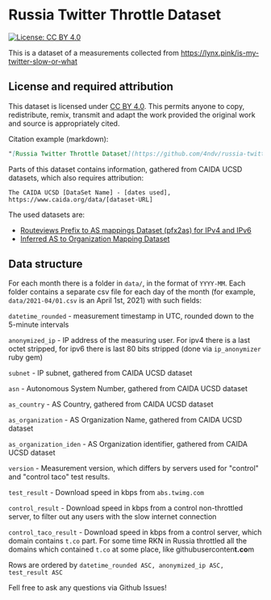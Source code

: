 # Russia Twitter Throttle Dataset

[![License: CC BY 4.0](https://img.shields.io/badge/License-CC%20BY%204.0-lightgrey.svg)](https://creativecommons.org/licenses/by/4.0/)

This is a dataset of a measurements collected from <https://lynx.pink/is-my-twitter-slow-or-what>

## License and required attribution

This dataset is licensed under [CC BY 4.0](https://creativecommons.org/licenses/by/4.0/). This permits anyone to copy, redistribute, remix, transmit and adapt the work provided the original work and source is appropriately cited.

Citation example (markdown):

```markdown
"[Russia Twitter Throttle Dataset](https://github.com/4ndv/russia-twitter-throttle)" by [Andrey Viktorov](https://lynx.pink) and [Leonid Evdokimov](https://darkk.net.ru) is licensed under a [CC BY 4.0](https://creativecommons.org/licenses/by/4.0/).
```

Parts of this dataset contains information, gathered from CAIDA UCSD datasets, which also requires attribution:

```text
The CAIDA UCSD [DataSet Name] - [dates used],
https://www.caida.org/data/[dataset-URL]
```

The used datasets are:

- [Routeviews Prefix to AS mappings Dataset (pfx2as) for IPv4 and IPv6](https://www.caida.org/catalog/datasets/routeviews-prefix2as/)
- [Inferred AS to Organization Mapping Dataset](https://www.caida.org/catalog/datasets/as-organizations/)

## Data structure

For each month there is a folder in `data/`, in the format of `YYYY-MM`. Each folder contains a separate csv file for each day of the month (for example, `data/2021-04/01.csv` is an April 1st, 2021) with such fields:

`datetime_rounded` - measurement timestamp in UTC, rounded down to the 5-minute intervals

`anonymized_ip` - IP address of the measuring user. For ipv4 there is a last octet stripped, for ipv6 there is last 80 bits stripped (done via `ip_anonymizer` ruby gem)

`subnet` - IP subnet, gathered from CAIDA UCSD dataset

`asn` - Autonomous System Number, gathered from CAIDA UCSD dataset

`as_country` - AS Country, gathered from CAIDA UCSD dataset

`as_organization` - AS Organization Name, gathered from CAIDA UCSD dataset

`as_organization_iden` - AS Organization identifier, gathered from CAIDA UCSD dataset

`version` - Measurement version, which differs by servers used for "control" and "control taco" test results.

`test_result` - Download speed in kbps from `abs.twimg.com`

`control_result` - Download speed in kbps from a control non-throttled server, to filter out any users with the slow internet connection

`control_taco_result` - Download speed in kbps from a control server, which domain contains `t.co` part. For some time RKN in Russia throttled all the domains which contained `t.co` at some place, like githubuserconten**t.co**m

Rows are ordered by `datetime_rounded ASC, anonymized_ip ASC, test_result ASC`

Fell free to ask any questions via Github Issues!

